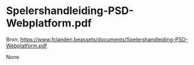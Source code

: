 # Spelershandleiding-PSD-Webplatform.pdf

Bron: https://www.fclanden.beassets/documents/Spelershandleiding-PSD-Webplatform.pdf

None